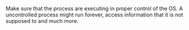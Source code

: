 Make sure that the process are executing in proper control of the OS. A uncontrolled process might run forever, access information that it is not supposed to and much more. 